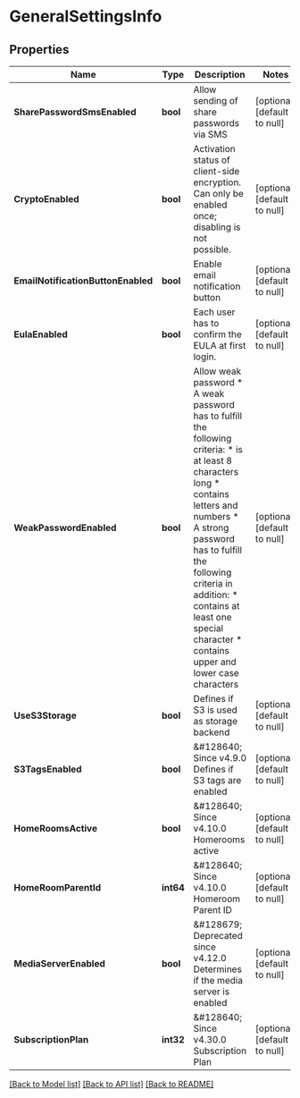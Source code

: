 # GeneralSettingsInfo

## Properties
Name | Type | Description | Notes
------------ | ------------- | ------------- | -------------
**SharePasswordSmsEnabled** | **bool** | Allow sending of share passwords via SMS | [optional] [default to null]
**CryptoEnabled** | **bool** | Activation status of client-side encryption.  Can only be enabled once; disabling is not possible. | [optional] [default to null]
**EmailNotificationButtonEnabled** | **bool** | Enable email notification button | [optional] [default to null]
**EulaEnabled** | **bool** | Each user has to confirm the EULA at first login. | [optional] [default to null]
**WeakPasswordEnabled** | **bool** | Allow weak password  * A weak password has to fulfill the following criteria:     * is at least 8 characters long     * contains letters and numbers  * A strong password has to fulfill the following criteria in addition:     * contains at least one special character     * contains upper and lower case characters | [optional] [default to null]
**UseS3Storage** | **bool** | Defines if S3 is used as storage backend | [optional] [default to null]
**S3TagsEnabled** | **bool** | &amp;#128640; Since v4.9.0  Defines if S3 tags are enabled | [optional] [default to null]
**HomeRoomsActive** | **bool** | &amp;#128640; Since v4.10.0  Homerooms active | [optional] [default to null]
**HomeRoomParentId** | **int64** | &amp;#128640; Since v4.10.0  Homeroom Parent ID | [optional] [default to null]
**MediaServerEnabled** | **bool** | &amp;#128679; Deprecated since v4.12.0  Determines if the media server is enabled | [optional] [default to null]
**SubscriptionPlan** | **int32** | &amp;#128640; Since v4.30.0  Subscription Plan | [optional] [default to null]

[[Back to Model list]](../README.md#documentation-for-models) [[Back to API list]](../README.md#documentation-for-api-endpoints) [[Back to README]](../README.md)

